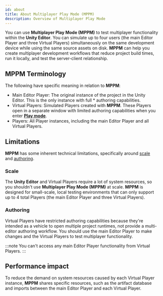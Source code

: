 ```yaml
---
id: about
title: About Multiplayer Play Mode (MPPM)
description: Overview of Multiplayer Play Mode
---
```


You can use **Multiplayer Play Mode (MPPM)** to test multiplayer functionality within the **Unity Editor**. You can simulate up to four users (the main Editor Player and three Virtual Players) simultaneously on the same development device while using the same source assets on disk. **MPPM** can help you create multiplayer development workflows that reduce project build times, run it locally, and test the server-client relationship.

## MPPM Terminology

The following have specific meaning in relation to **MPPM**:

* Main Editor Player: The original instance of the project in the Unity Editor. This is the only instance with full * authoring capabilities.
* Virtual Players: Simulated Players created with **MPPM**. These Players open in a separate window with limited authoring capabilities when you enter **[Play mode](https://docs.unity3d.com/Manual/GameView.html)**.
* Players: All Player instances, including the main Editor Player and all Virtual Players.

## Limitations

**MPPM** has some inherent technical limitations, specifically around [scale](#scale) and [authoring](#authoring).

### Scale

The **Unity Editor** and Virtual Players require a lot of system resources, so you shouldn't use **Multiplayer Play Mode (MPPM)** at scale. **MPPM** is designed for small-scale, local testing environments that can only support up to 4 total Players (the main Editor Player and three Virtual Players). 

### Authoring

Virtual Players have restricted authoring capabilities because they're intended as a vehicle to open multiple project runtimes, not provide a multi-editor authoring workflow. You should use the main Editor Player to make changes and the Virtual Players to test multiplayer functionality.

:::note
You can't access any main Editor Player functionality from Virtual Players.
:::

## Performance impact

To reduce the demand on system resources caused by each Virtual Player instance, **MPPM** shares specific resources, such as the artifact database and imports between the main Editor Player and each Virtual Player.